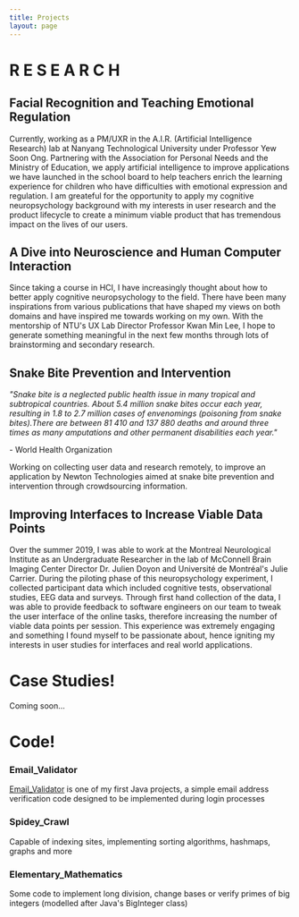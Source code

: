 ```yaml
---
title: Projects
layout: page
---
```


# R E S E A R C H
## Facial Recognition and Teaching Emotional Regulation
Currently, working as a PM/UXR in the A.I.R. (Artificial Intelligence Research) lab at Nanyang Technological University under Professor Yew Soon Ong. Partnering with the Association for Personal Needs and the Ministry of Education, we apply artificial intelligence to improve applications we have launched in the school board to help teachers enrich the learning experience for children who have difficulties with emotional expression and regulation. I am greateful for the opportunity to apply my cognitive neuropsychology background with my interests in user research and the product lifecycle to create a minimum viable product that has tremendous impact on the lives of our users.



## A Dive into Neuroscience and Human Computer Interaction 
Since taking a course in HCI, I have increasingly thought about how to better apply cognitive neuropsychology to the field. There have been many inspirations from various publications that have shaped my views on both domains and have inspired me towards working on my own. With the mentorship of NTU's UX Lab Director Professor Kwan Min Lee, I hope to generate something meaningful in the next few months through lots of brainstorming and secondary research. 



## Snake Bite Prevention and Intervention 
<p><em> "Snake bite is a neglected public health issue in many tropical and subtropical countries. About 5.4 million snake bites occur each year, resulting in 1.8 to 2.7 million cases of envenomings (poisoning from snake bites).There are between 81 410 and 137 880 deaths and around three times as many amputations and other permanent disabilities each year." </em><p> - World Health Organization
  
  Working on collecting user data and research remotely, to improve an application by Newton Technologies aimed at snake bite prevention and intervention through crowdsourcing information. 



## Improving Interfaces to Increase Viable Data Points
Over the summer 2019, I was able to work at the Montreal Neurological Institute as an Undergraduate Researcher in the lab of McConnell Brain Imaging Center Director Dr. Julien Doyon and Université de Montréal's Julie Carrier. During the piloting phase of this neuropsychology experiment, I collected participant data which included cognitive tests, observational studies, EEG data and surveys. Through first hand collection of the data, I was able to provide feedback to software engineers on our team to tweak the user interface of the online tasks, therefore increasing the number of viable data points per session. This experience was extremely engaging and something I found myself to be passionate about, hence igniting my interests in user studies for interfaces and real world applications. 




# Case Studies!
Coming soon...




# Code!
### Email_Validator
[Email_Validator](https://github.com/im-mel/Email_Validator) is one of my first Java projects, a simple email address verification code designed to be implemented during login processes

### Spidey_Crawl 
Capable of indexing sites, implementing sorting algorithms, hashmaps, graphs and more 

### Elementary_Mathematics
Some code to implement long division, change bases or verify primes of big integers (modelled after Java's BigInteger class)






